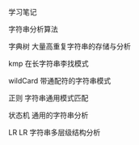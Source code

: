学习笔记

字符串分析算法


字典树
大量高重复字符串的存储与分析

kmp
在长字符串李找模式

wildCard
带通配符的字符串模式

正则
字符串通用模式匹配
 
状态机
通用的字符串分析

LR LR
字符串多层级结构分析